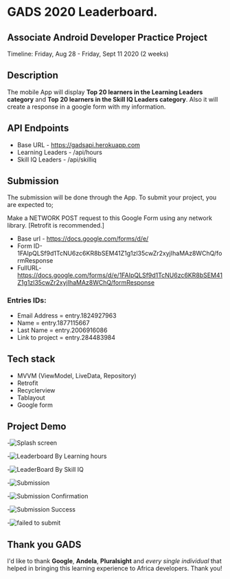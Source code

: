 # GADS 2020 Leaderboard.

## Associate Android Developer Practice Project

Timeline: Friday, Aug 28 - Friday, Sept 11 2020 (2 weeks)

## Description
The mobile App will display **Top 20 learners in the Learning Leaders category** and **Top 20 learners in the Skill IQ Leaders category**. Also it will create a response in a google form with my information.

## API Endpoints

- Base URL - https://gadsapi.herokuapp.com
- Learning Leaders - /api/hours
- Skill IQ Leaders - /api/skilliq

## Submission

The submission will be done through the App. 
To submit your project, you are expected to;

Make a NETWORK POST request to this Google Form using any network library. [Retrofit is recommended.]
- Base url - https://docs.google.com/forms/d/e/
- Form ID-1FAIpQLSf9d1TcNU6zc6KR8bSEM41Z1g1zl35cwZr2xyjIhaMAz8WChQ/formResponse
- FullURL- https://docs.google.com/forms/d/e/1FAIpQLSf9d1TcNU6zc6KR8bSEM41Z1g1zl35cwZr2xyjIhaMAz8WChQ/formResponse

### Entries IDs:
- Email Address = entry.1824927963
- Name = entry.1877115667
- Last Name = entry.2006916086
- Link to project = entry.284483984

## Tech stack
 - MVVM (ViewModel, LiveData, Repository)
 - Retrofit
 - Recyclerview
 - Tablayout
 - Google form

 ## Project Demo

-![Splash screen](/screenshots/launch.jpg)

-![Leaderboard By Learning hours](/screenshots/learning.jpg)

-![LeaderBoard By Skill IQ](/screenshots/skill.jpg)

-![Submission](/screenshots/submit.jpg)

-![Submission Confirmation](/screenshots/query.jpg)

-![Submission Success](/screenshots/successful.jpg)

-![failed to submit](/screenshots/notsuccessful.jpg)

## Thank you GADS
I'd like to thank **Google**, **Andela**, **Pluralsight** and *every single individual* that helped in bringing this learning experience to Africa developers. Thank you!

